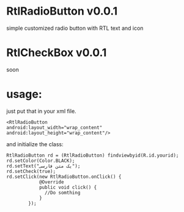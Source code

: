 

# RtlRadioButton v0.0.1
simple customized radio button with RTL text and icon

# RtlCheckBox v0.0.1
soon

# usage:
just put that in your xml file. 

```   
<RtlRadioButton
android:layout_width="wrap_content"
android:layout_height="wrap_content"/> 

```

and initialize the class:
```
RtlRadioButton rd = (RtlRadioButton) findviewbyid(R.id.yourid);
rd.setColor(Color.BLACK);
rd.setText("یک متن فارسی");
rd.setCheck(true);
rd.setClick(new RtlRadioButton.onClick() {
            @Override
            public void click() {
              //Do somthing
            }
        });
``` 

